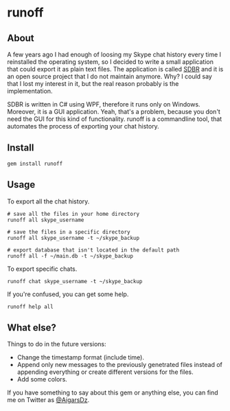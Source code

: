# runoff
## About

A few years ago I had enough of loosing my Skype chat history every time I reinstalled the operating system, so I decided to write a small application that could export it as plain text files. The application is called [SDBR](https://github.com/arvislacis/SDBR) and it is an open source project that I do not  maintain anymore. Why? I could say that I lost my interest in it, but the real reason probably is the implementation.

SDBR is written in C# using WPF, therefore it runs only on Windows. Moreover, it is a GUI application. Yeah, that's a problem, because you don't need the GUI for this kind of functionality. runoff is a commandline tool, that automates the process of exporting your chat history.

## Install

    gem install runoff

## Usage

To export all the chat history.

    # save all the files in your home directory
    runoff all skype_username

    # save the files in a specific directory
    runoff all skype_username -t ~/skype_backup

    # export database that isn't located in the default path
    runoff all -f ~/main.db -t ~/skype_backup

To export specific chats.

    runoff chat skype_username -t ~/skype_backup

If you're confused, you can get some help.

    runoff help all

## What else?

Things to do in the future versions:

- Change the timestamp format (include time).
- Append only new messages to the previously genetrated files instead of appending everything or create different versions for the files.
- Add some colors.

If you have something to say about this gem or anything else, you can find me on Twitter as [@AigarsDz](http://twitter.com/AigarsDz "@AigarsDz").